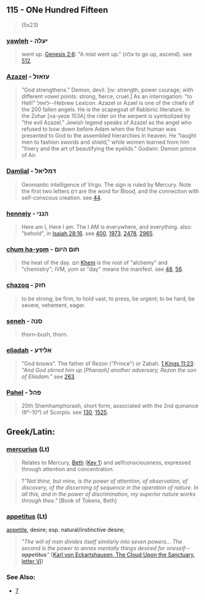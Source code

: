 ## 115 - ONe Hundred Fifteen
> (5x23)

### [yawleh](/keys/IOLH) - יעלה
> went up. [Genesis 2:6](http://biblehub.com/genesis/2-6.htm): "A mist went up." (עלה to go up, ascend). see [512](512).

### [Azazel](/keys/OZAZL) - עזאזל
> "God strengthens." Demon, devil. [עז: strength, power courage; with different vowel points: strong, fierce, cruel.] As an interrogation: "to Hell!" לזאזל--Hebrew Lexicon. Azazel or Azael is one of the chiefs of the 200 fallen angels. He is the scapegoat of Rabbinic literature. In the Zohar [va-yeze 153A] the rider on the serpent is symbolized by "the evil Azazel." Jewish legend speaks of Azazel as the angel who refused to bow down before Adam when the first human was presented to God to the assembled hierarchies in heaven. He "taught men to fashion swords and shield," while women learned from him "finery and the art of beautifying the eyelids." Godwin: Demon prince of Air.

### [Damlial](/keys/DMLIAL) - דמליאל
> Geomantic intelligence of Virgo. The sign is ruled by Mercury. Note the first two letters דם are the word for Blood, and the connection with self-conscous creation. see [44](44).

### [henneiy](/keys/HNNI) - הנני
> Here am I, Here I am. The I AM is everywhere, and everything. also: "behold", in [Isaiah 28:16](http://biblehub.com/isaiah/28-16.htm). see [400](400), [1973](1973), [2478](2478), [2965](2965).

### [chum ha-yom](/keys/ChVM.HIVM) - חום היום
> the heat of the day. חם [Khem](/keys/ChM) is the root of "alchemy" and "chemistry"; IVM, yom or "day" means the manifest. see [48](48), [56](56).

### [chazoq](/keys/ChZQ) - חזק
> to be strong; be firm, to hold vast, to press, be urgent; to be hard, be severe, vehement, eager.

### [seneh](/keys/SNH) - סנה
> thorn-bush, thorn.

### [eliadah](/keys/ALIDO) - אלידע
> "God knows". The father of Rezon ("Prince") or Zabah. [1 Kings 11:23](http://biblehub.com/1_kings/11-23.htm): *"And God stirred him up [Pharaoh] another adversary, Rezon the son of Eliadam."* see [263](263).

### [Pahel](/keys/PHL) - פהל
> 20th Shemhamphorash, short form, associated with the 2nd quinance (6°-10°) of Scorpio. see [130](130), [1525](1525).

## Greek/Latin:

### [mercurius](/latin?word=mercurius) (Lt)
> Relates to Mercury, [Beth](/keys/B) ([Key 1](1)) and selfconsciousness, expressed through attention and concentration.

> ?*"Not thine, but mine, is the power of attention, of observation, of discovery, of the discerning of sequence in the operation of nature. In all this, and in the power of discrimination, my superior nature works through thee."* [Book of Tokens, Beth]

### [appetitus](/latin?word=appetitus) (Lt)
[appetite](http://archives.nd.edu/cgi-bin/wordz.pl?keyword=appetitus), desire; esp. natural/instinctive desire;

> *"The will of man divides itself similarly into seven powers... The second is the power to annex mentally things desired for oneself--**appetitus**"* {[Karl von Eckartshausen, The Cloud Upon the Sanctuary, letter VI](cloud-upon-sanctuary)}

### See Also:

- [7](7)
